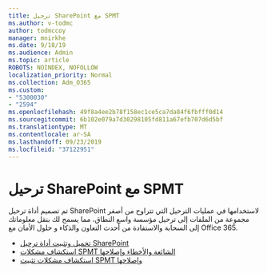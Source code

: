 ```yaml
---
title: ترحيل SharePoint مع SPMT
ms.author: v-todmc
author: todmccoy
manager: mnirkhe
ms.date: 9/18/19
ms.audience: Admin
ms.topic: article
ROBOTS: NOINDEX, NOFOLLOW
localization_priority: Normal
ms.collection: Adm_O365
ms.custom:
- "5300030"
- "2594"
ms.openlocfilehash: 49f8a4ee2b78f158ec1ce5ca7da84f6fbfff0d14
ms.sourcegitcommit: 6b102e079a7d30298105fd811a67efb707d6d5bf
ms.translationtype: MT
ms.contentlocale: ar-SA
ms.lasthandoff: 09/23/2019
ms.locfileid: "37122951"
---
```

# <a name="sharepoint-migration-with-spmt"></a>ترحيل SharePoint مع SPMT

تم تصميم أداة ترحيل SharePoint لاستخدامها في عمليات الترحيل التي تتراوح من أصغر مجموعة من الملفات إلى ترحيل مؤسسة واسع النطاق، مما يسمح لك بنقل معلوماتك إلى السحابة والاستفادة من أحدث التعاون والذكاء و حلول الأمان مع Office 365.

- [تحميل وتثبيت أداة ترحيل SharePoint](https://docs.microsoft.com/sharepointmigration/introducing-the-sharepoint-migration-tool)
- [استكشاف مشكلات SPMT الشائعة والأخطاء وإصلاحها](https://docs.microsoft.com/sharepointmigration/troubleshooting-common-spmt-issues)
- [استكشاف مشكلات تثبيت SPMT وإصلاحها](https://docs.microsoft.com/sharepointmigration/spmt-install-issues#troubleshooting-spmt-installation-issues)
